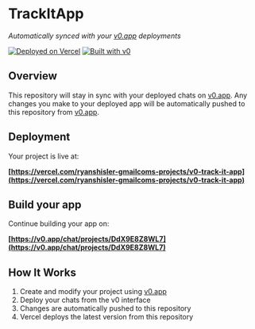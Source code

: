 # TrackItApp

*Automatically synced with your [v0.app](https://v0.app) deployments*

[![Deployed on Vercel](https://img.shields.io/badge/Deployed%20on-Vercel-black?style=for-the-badge&logo=vercel)](https://vercel.com/ryanshisler-gmailcoms-projects/v0-track-it-app)
[![Built with v0](https://img.shields.io/badge/Built%20with-v0.app-black?style=for-the-badge)](https://v0.app/chat/projects/DdX9E8Z8WL7)

## Overview

This repository will stay in sync with your deployed chats on [v0.app](https://v0.app).
Any changes you make to your deployed app will be automatically pushed to this repository from [v0.app](https://v0.app).

## Deployment

Your project is live at:

**[https://vercel.com/ryanshisler-gmailcoms-projects/v0-track-it-app](https://vercel.com/ryanshisler-gmailcoms-projects/v0-track-it-app)**

## Build your app

Continue building your app on:

**[https://v0.app/chat/projects/DdX9E8Z8WL7](https://v0.app/chat/projects/DdX9E8Z8WL7)**

## How It Works

1. Create and modify your project using [v0.app](https://v0.app)
2. Deploy your chats from the v0 interface
3. Changes are automatically pushed to this repository
4. Vercel deploys the latest version from this repository